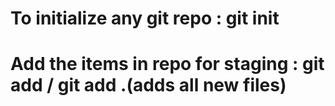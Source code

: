 # To initialize any git repo : git init
# Add the items in repo for staging : git add / git add .(adds all new files)
#